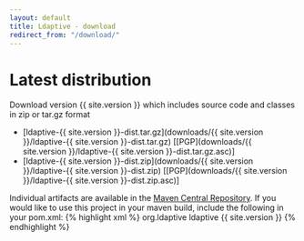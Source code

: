 ```yaml
---
layout: default
title: Ldaptive - download
redirect_from: "/download/"
---
```


# Latest distribution
Download version {{ site.version }} which includes source code and classes in zip or tar.gz format

* [ldaptive-{{ site.version }}-dist.tar.gz](downloads/{{ site.version }}/ldaptive-{{ site.version }}-dist.tar.gz)   [[PGP](downloads/{{ site.version }}/ldaptive-{{ site.version }}-dist.tar.gz.asc)]
* [ldaptive-{{ site.version }}-dist.zip](downloads/{{ site.version }}/ldaptive-{{ site.version }}-dist.zip)   [[PGP](downloads/{{ site.version }}/ldaptive-{{ site.version }}-dist.zip.asc)]

Individual artifacts are available in the [Maven Central Repository](https://repo1.maven.org/maven2/org/ldaptive/). If you would like to use this project in your maven build, include the following in your pom.xml:
{% highlight xml %}
<dependencies>
  <dependency>
    <groupId>org.ldaptive</groupId>
    <artifactId>ldaptive</artifactId>
    <version>{{ site.version }}</version>
  </dependency>
</dependencies>
{% endhighlight %}

